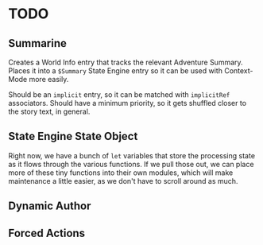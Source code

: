 # TODO

## Summarine
Creates a World Info entry that tracks the relevant Adventure Summary.  Places it
into a `$Summary` State Engine entry so it can be used with Context-Mode more easily.

Should be an `implicit` entry, so it can be matched with `implicitRef` associators.
Should have a minimum priority, so it gets shuffled closer to the story text, in general.

## State Engine State Object
Right now, we have a bunch of `let` variables that store the processing state as it
flows through the various functions.  If we pull those out, we can place more of
these tiny functions into their own modules, which will make maintenance a little
easier, as we don't have to scroll around as much.

## Dynamic Author

## Forced Actions